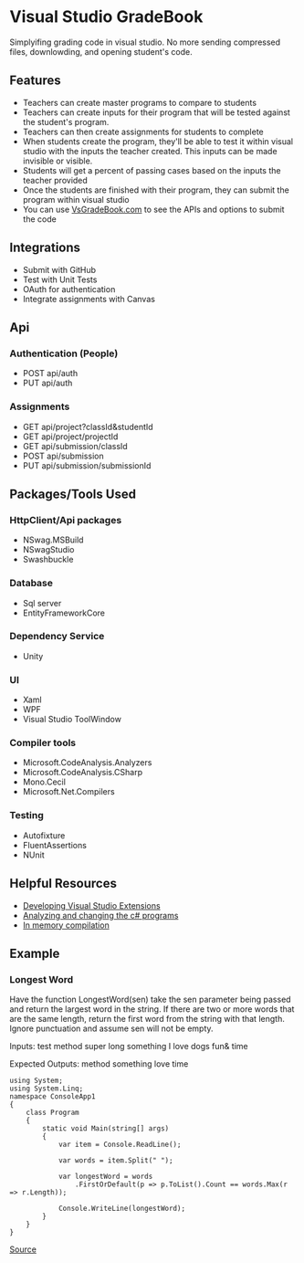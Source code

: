 # Visual Studio GradeBook
Simplyifing grading code in visual studio.  No more sending compressed files, downlowding, and opening student's code.

## Features

- Teachers can create master programs to compare to students
- Teachers can create inputs for their program that will be tested against the student's program.  
- Teachers can then create assignments for students to complete
- When students create the program, they'll be able to test it within visual studio with the inputs the teacher created.  This inputs can be made invisible or visible.
- Students will get a percent of passing cases based on the inputs the teacher provided
- Once the students are finished with their program, 
  they can submit the program within visual studio
- You can use [VsGradeBook.com]("www.VsGradeBook.com") to see the APIs
  and options to submit the code

## Integrations

- Submit with GitHub
- Test with Unit Tests
- OAuth for authentication
- Integrate assignments with Canvas

## Api

### Authentication (People)

- POST api/auth
- PUT api/auth

### Assignments

- GET api/project?classId&studentId
- GET api/project/projectId
- GET api/submission/classId
- POST api/submission
- PUT api/submission/submissionId

## Packages/Tools Used

### HttpClient/Api packages
- NSwag.MSBuild
- NSwagStudio
- Swashbuckle

### Database
- Sql server
- EntityFrameworkCore

### Dependency Service
- Unity

### UI
- Xaml
- WPF
- Visual Studio ToolWindow

### Compiler tools
- Microsoft.CodeAnalysis.Analyzers
- Microsoft.CodeAnalysis.CSharp
- Mono.Cecil
- Microsoft.Net.Compilers

### Testing
- Autofixture
- FluentAssertions
- NUnit

## Helpful Resources

- [Developing Visual Studio Extensions](https://michaelscodingspot.com/visual-studio-2017-extension-development-tutorial-part-1/)
- [Analyzing and changing the c# programs](https://github.com/dotnet/roslyn/wiki/Getting-Started-C%23-Syntax-Transformation)
- [In memory compilation](https://josephwoodward.co.uk/2016/12/in-memory-c-sharp-compilation-using-roslyn)

## Example

### Longest Word

Have the function LongestWord(sen) take the sen parameter being passed and return the largest word in the string. If there are two or more words that are the same length, return the first word from the string with that length. Ignore punctuation and assume sen will not be empty.

Inputs:
test method
super long something
I love dogs
fun& time

Expected Outputs:
method
something
love
time

```
using System;
using System.Linq;
namespace ConsoleApp1
{
    class Program
    {
        static void Main(string[] args)
        {
            var item = Console.ReadLine();

            var words = item.Split(" ");

            var longestWord = words
                .FirstOrDefault(p => p.ToList().Count == words.Max(r => r.Length));

            Console.WriteLine(longestWord);
        }
    }
}

```

[Source](https://www.coderbyte.com/editor/Longest%20Word:Csharp)